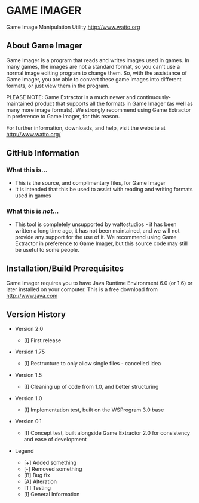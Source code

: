 # GAME IMAGER
Game Image Manipulation Utility
http://www.watto.org

## About Game Imager
Game Imager is a program that reads and writes images used in games. In many games, the images
are not a standard format, so you can't use a normal image editing program to change them. So,
with the assistance of Game Imager, you are able to convert these game images into different
formats, or just view them in the program.

PLEASE NOTE: Game Extractor is a much newer and continuously-maintained product that supports
all the formats in Game Imager (as well as many more image formats). We strongly recommend
using Game Extractor in preference to Game Imager, for this reason.

For further information, downloads, and help, visit the website at http://www.watto.org/

## GitHub Information

### What this is...
* This is the source, and complimentary files, for Game Imager
* It is intended that this be used to assist with reading and writing formats used in games

### What this is *not*...
* This tool is completely unsupported by wattostudios - it has been written a long time ago, it has
  not been maintained, and we will not provide any support for the use of it. We recommend using
  Game Extractor in preference to Game Imager, but this source code may still be useful to some people.
  
## Installation/Build Prerequisites

Game Imager requires you to have Java Runtime Environment 6.0 (or 1.6) or later installed on
your computer. This is a free download from http://www.java.com 

## Version History

* Version 2.0
  * [I] First release

* Version 1.75
  * [I] Restructure to only allow single files - cancelled idea

* Version 1.5
  * [I] Cleaning up of code from 1.0, and better structuring

* Version 1.0
  * [I] Implementation test, built on the WSProgram 3.0 base

* Version 0.1
  * [I] Concept test, built alongside Game Extractor 2.0 for consistency and ease of development

* Legend
  * [+] Added something
  * [-] Removed something
  * [B] Bug fix
  * [A] Alteration
  * [T] Testing
  * [I] General Information
